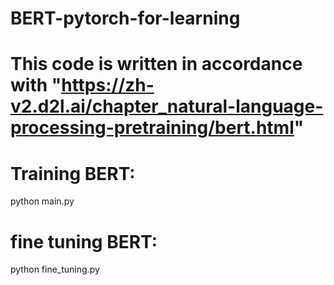 # BERT-pytorch-for-learning

# This code is written in accordance with "https://zh-v2.d2l.ai/chapter_natural-language-processing-pretraining/bert.html"

# Training BERT: 
python main.py
# fine tuning BERT:
python fine_tuning.py
